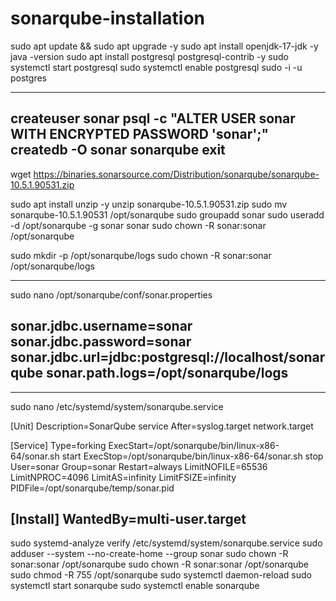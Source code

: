 # sonarqube-installation

sudo apt update && sudo apt upgrade -y
sudo apt install openjdk-17-jdk -y
java -version
sudo apt install postgresql postgresql-contrib -y
sudo systemctl start postgresql
sudo systemctl enable postgresql
sudo -i -u postgres

------------------
createuser sonar
psql -c "ALTER USER sonar WITH ENCRYPTED PASSWORD 'sonar';"
createdb -O sonar sonarqube
exit
-------------------------
wget https://binaries.sonarsource.com/Distribution/sonarqube/sonarqube-10.5.1.90531.zip

sudo apt install unzip -y
unzip sonarqube-10.5.1.90531.zip 
sudo mv sonarqube-10.5.1.90531 /opt/sonarqube
sudo groupadd sonar
sudo useradd -d /opt/sonarqube -g sonar sonar
sudo chown -R sonar:sonar /opt/sonarqube

sudo mkdir -p /opt/sonarqube/logs
sudo chown -R sonar:sonar /opt/sonarqube/logs

-------------------------
sudo nano /opt/sonarqube/conf/sonar.properties


sonar.jdbc.username=sonar
sonar.jdbc.password=sonar
sonar.jdbc.url=jdbc:postgresql://localhost/sonarqube
sonar.path.logs=/opt/sonarqube/logs   
------------------------------------------

------------------------------------
sudo nano /etc/systemd/system/sonarqube.service

[Unit]
Description=SonarQube service
After=syslog.target network.target

[Service]
Type=forking
ExecStart=/opt/sonarqube/bin/linux-x86-64/sonar.sh start
ExecStop=/opt/sonarqube/bin/linux-x86-64/sonar.sh stop
User=sonar
Group=sonar
Restart=always
LimitNOFILE=65536
LimitNPROC=4096
LimitAS=infinity
LimitFSIZE=infinity
PIDFile=/opt/sonarqube/temp/sonar.pid

[Install]
WantedBy=multi-user.target
-------------------------------

sudo systemd-analyze verify /etc/systemd/system/sonarqube.service
sudo adduser --system --no-create-home --group sonar
sudo chown -R sonar:sonar /opt/sonarqube
sudo chown -R sonar:sonar /opt/sonarqube
sudo chmod -R 755 /opt/sonarqube
sudo systemctl daemon-reload
sudo systemctl start sonarqube
sudo systemctl enable sonarqube
